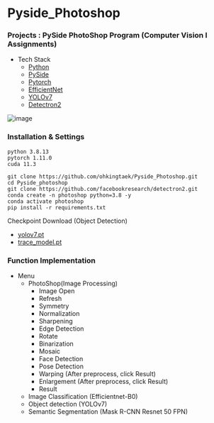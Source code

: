 # Pyside_Photoshop

### Projects : PySide PhotoShop Program (Computer Vision I Assignments)
- Tech Stack
  - [Python](https://www.python.org)
  - [PySide](https://wiki.qt.io/PySide/ko)
  - [Pytorch](https://pytorch.org/)
  - [EfficientNet](https://arxiv.org/abs/1905.11946)
  - [YOLOv7](https://arxiv.org/abs/2207.02696)
  - [Detectron2](https://github.com/facebookresearch/detectron2)

![image](https://user-images.githubusercontent.com/49676680/208640544-e30e3eeb-becc-4cc7-8997-2103091594c8.png)

### Installation & Settings
```
python 3.8.13
pytorch 1.11.0
cuda 11.3
```

```
git clone https://github.com/ohkingtaek/Pyside_Photoshop.git
cd Pyside_photoshop
git clone https://github.com/facebookresearch/detectron2.git
conda create -n photoshop python=3.8 -y
conda activate photoshop
pip install -r requirements.txt
```
Checkpoint Download (Object Detection)
- [yolov7.pt](https://drive.google.com/file/d/1GeUhf_MHBBcEPyZf9Cg95kR1rMpcqkIA/view)
- [trace_model.pt](https://drive.google.com/file/d/1lEgiWru9c53Rtin3NbeBRJ0Nw9o3NY4U/view)

### Function Implementation
- Menu
  + PhotoShop(Image Processing)
    * Image Open
    * Refresh
    * Symmetry
    * Normalization
    * Sharpening
    * Edge Detection
    * Rotate
    * Binarization
    * Mosaic
    * Face Detection
    * Pose Detection
    * Warping (After preprocess, click Result)
    * Enlargement (After preprocess, click Result)
    * Result
  + Image Classification (Efficientnet-B0)
  + Object detection (YOLOv7)
  + Semantic Segmentation (Mask R-CNN Resnet 50 FPN)

